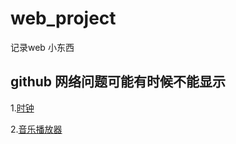 # web_project
记录web 小东西

github 网络问题可能有时候不能显示
-------

1.[时钟](http://htmlpreview.github.io/?https://github.com/Joshua-leyer/web_project/blob/main/timeClock/03.html)

2.[音乐播放器](http://htmlpreview.github.io/?https://github.com/Joshua-leyer/web_project/blob/main/music-player/music_v5.html)